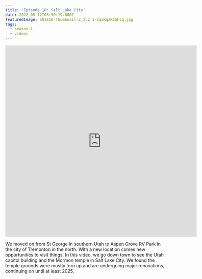 ```yaml
---
title: 'Episode 10: Salt Lake City'
date: 2022-05-12T05:50:19.000Z
featuredImage: S01E10-Thumbnail-3_3.2.1-zazKqZRC5hzq.jpg
tags:
  - season-1
  - videos
---
```

<iframe allowfullscreen="true" title="Salt Lake City | Episode 10 | Full Time RV Travel" width="600" height="600" src="https://www.youtube.com/embed/LUBKRmtERmY?feature=oembed&amp;color=red&amp;rel=1&amp;controls=1&amp;fs=1&amp;iv_load_policy=0&amp;autoplay=0&amp;modestbranding=0&amp;cc_load_policy=0&amp;playsinline=1" frameborder="0" allow="accelerometer; encrypted-media;accelerometer;autoplay;clipboard-write;gyroscope;picture-in-picture clipboard-write; encrypted-media; gyroscope; picture-in-picture; web-share" referrerpolicy="strict-origin-when-cross-origin"></iframe>

We moved on from St George in southern Utah to Aspen Grove RV Park in the city of Tremonton in the north. With a new location comes new opportunities to visit things. In this video, we go down town to see the Utah capitol building and the Mormon temple in Salt Lake City. We found the temple grounds were mostly torn up and are undergoing major renovations, continuing on until at least 2025.
